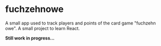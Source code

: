# fuchzehnowe

A small app used to track players and points of the card game "fuchzehn owe". A small project to learn React.

**Still work in progress...**
